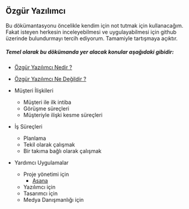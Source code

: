 ## Özgür Yazılımcı ##

Bu dökümantasyonu öncelikle kendim için not tutmak için kullanacağım. Fakat isteyen herkesin inceleyebilmesi
ve uygulayabilmesi için github üzerinde bulundurmayı tercih ediyorum. Tamamiyle tartışmaya açıktır.

##### Temel olarak bu dökümanda yer alacak konular aşağıdaki gibidir: #####

* [Özgür Yazılımcı Nedir ?](Yazilim/Ozgur-Yazilimci-Nedir.md)
* [Özgür Yazılımcı Ne Değildir ?](Yazilim/Ozgur-Yazilimci-Ne-Degildir.md)


* Müşteri İlişkileri
    * Müşteri ile ilk intiba
    * Görüşme süreçleri
    * Müşteriyle ilişki kesme süreçleri


* İş Süreçleri
    * Planlama
    * Tekil olarak çalışmak
    * Bir takıma bağlı olarak çalışmak


* Yardımcı Uygulamalar
    * Proje yönetimi için
        - [ Asana ](Uygulamalar/Asana.md)
    * Yazılımcı için
    * Tasarımcı için
    * Medya Danışmanlığı için

